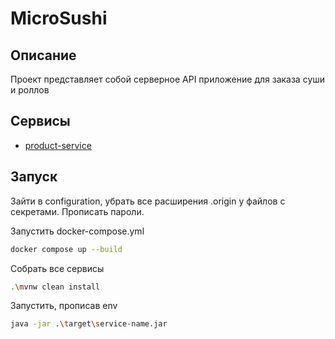 # MicroSushi

## Описание

Проект представляет собой серверное API приложение для заказа суши и роллов

## Сервисы

- [product-service](./product-service)

## Запуск

Зайти в configuration, убрать все расширения .origin у файлов с секретами. Прописать пароли.

Запустить docker-compose.yml

```bash
docker compose up --build
```

Собрать все сервисы

```bash
.\mvnw clean install  
```

Запустить, прописав env

```bash
java -jar .\target\service-name.jar
```